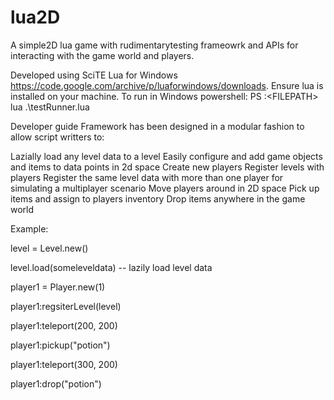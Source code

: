 # lua2D
A simple2D lua game with rudimentarytesting frameowrk and APIs for interacting with the game world and players.

Developed using SciTE Lua for Windows https://code.google.com/archive/p/luaforwindows/downloads.
Ensure lua is installed on your machine.
To run in Windows powershell: PS <DRIVE>:\<FILEPATH> lua .\testRunner.lua

Developer guide
Framework has been designed in a modular fashion to allow script writters to:

Lazially load any level data to a level
Easily configure and add game objects and items to data points in 2d space
Create new players
Register levels with players
Register the same level data with more than one player for simulating a multiplayer scenario
Move players around in 2D space
Pick up items and assign to players inventory
Drop items anywhere in the game world

Example:

level = Level.new()

level.load(someleveldata) -- lazily load level data

player1 = Player.new(1)

player1:regsiterLevel(level)

player1:teleport(200, 200)

player1:pickup("potion")

player1:teleport(300, 200)

player1:drop("potion")

